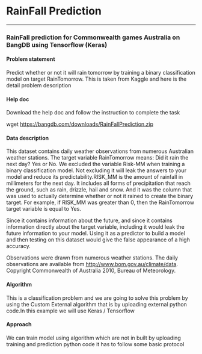 # RainFall Prediction
-------------------

### RainFall prediction for Commonwealth games Australia on BangDB using Tensorflow (Keras)

#### Problem statement
Predict whether or not it will rain tomorrow by training a binary classification model on target RainTomorrow.
This is taken from Kaggle and here is the detail problem description

#### Help doc
Download the help doc and follow the instruction to complete the task

wget https://bangdb.com/downloads/RainFallPrediction.zip

#### Data description
This dataset contains daily weather observations from numerous Australian weather stations. The target variable RainTomorrow means: Did it rain the next day? Yes or No. We excluded the variable Risk-MM when training a binary classification model. Not excluding it will leak the answers to your model and reduce its predictability.RISK_MM is the amount of rainfall in millimeters for the next day. It includes all forms of precipitation that reach the ground, such as rain, drizzle, hail and snow. And it was the column that was used to actually determine whether or not it rained to create the binary target. For example, if RISK_MM was greater than 0, then the RainTomorrow target variable is equal to Yes.

Since it contains information about the future, and since it contains information directly about the target variable, including it would leak the future information to your model. Using it as a predictor to build a model and then testing on this dataset would give the false appearance of a high accuracy.

Observations were drawn from numerous weather stations. The daily observations are available from http://www.bom.gov.au/climate/data. Copyright Commonwealth of Australia 2010, Bureau of Meteorology.

#### Algorithm
This is a classification problem and we are going to solve this problem by using the Custom External algorithm that is by uploading external python code.In this example we will use Keras / Tensorflow

#### Approach
We can train model using algorithm which are not in built by uploading training and prediction python code it has to follow some basic protocol
